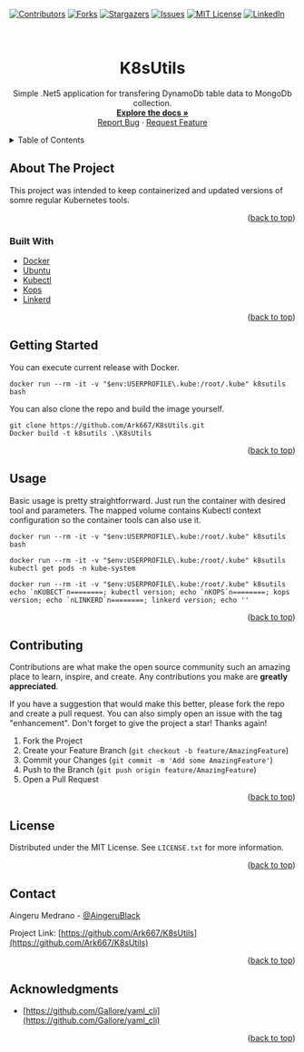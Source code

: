
<!-- PROJECT SHIELDS -->
<!--
*** I'm using markdown "reference style" links for readability.
*** Reference links are enclosed in brackets [ ] instead of parentheses ( ).
*** See the bottom of this document for the declaration of the reference variables
*** for contributors-url, forks-url, etc. This is an optional, concise syntax you may use.
*** https://www.markdownguide.org/basic-syntax/#reference-style-links
-->
[![Contributors][contributors-shield]][contributors-url]
[![Forks][forks-shield]][forks-url]
[![Stargazers][stars-shield]][stars-url]
[![Issues][issues-shield]][issues-url]
[![MIT License][license-shield]][license-url]
[![LinkedIn][linkedin-shield]][linkedin-url]


<!-- PROJECT LOGO -->
<br />
<div align="center">
  <!-- <a href="https://github.com/Ark667/K8sUtils">
    <img src="images/logo.png" alt="Logo" width="80" height="80">
  </a> -->

<h1 align="center">K8sUtils</h1>

  <p align="center">
    Simple .Net5 application for transfering DynamoDb table data to MongoDb collection.
    <br />
    <a href="https://github.com/Ark667/K8sUtils"><strong>Explore the docs »</strong></a>
    <br />    
    <a href="https://github.com/Ark667/K8sUtils/issues">Report Bug</a>
    ·
    <a href="https://github.com/Ark667/K8sUtils/issues">Request Feature</a>
  </p>
</div>


<!-- TABLE OF CONTENTS -->
<details>
  <summary>Table of Contents</summary>
  <ol>
    <li>
      <a href="#about-the-project">About The Project</a>
      <ul>
        <li><a href="#built-with">Built With</a></li>
      </ul>
    </li>
    <li><a href="#getting-started">Getting Started</a></li>
    <li><a href="#usage">Usage</a></li>
    <!-- <li><a href="#roadmap">Roadmap</a></li> -->
    <li><a href="#contributing">Contributing</a></li>
    <li><a href="#license">License</a></li>
    <li><a href="#contact">Contact</a></li>
    <li><a href="#acknowledgments">Acknowledgments</a></li>
  </ol>
</details>



<!-- ABOUT THE PROJECT -->
## About The Project

<!-- [![Product Name Screen Shot][product-screenshot]](https://example.com) -->

This project was intended to keep containerized and updated versions of somre regular Kubernetes tools. 
<p align="right">(<a href="#top">back to top</a>)</p>



### Built With

* [Docker](https://dotnet.microsoft.com/download/dotnet/5.0)
* [Ubuntu](https://github.com/aws/aws-sdk-net/)
* [Kubectl](https://docs.mongodb.com/drivers/csharp/)
* [Kops](https://github.com/commandlineparser/commandline)
* [Linkerd](https://github.com/commandlineparser/commandline)

<p align="right">(<a href="#top">back to top</a>)</p>



<!-- GETTING STARTED -->
## Getting Started

You can execute current release with Docker.

```pws
docker run --rm -it -v "$env:USERPROFILE\.kube:/root/.kube" k8sutils bash

```

You can also clone the repo and build the image yourself.

```pws
git clone https://github.com/Ark667/K8sUtils.git
Docker build -t k8sutils .\K8sUtils

```


<p align="right">(<a href="#top">back to top</a>)</p>


<!-- USAGE EXAMPLES -->
## Usage

Basic usage is pretty straightforrward. Just run the container with desired tool and parameters. The mapped volume contains Kubectl context configuration so
the container tools can also use it.

```pws
docker run --rm -it -v "$env:USERPROFILE\.kube:/root/.kube" k8sutils bash

```

```pws
docker run --rm -it -v "$env:USERPROFILE\.kube:/root/.kube" k8sutils kubectl get pods -n kube-system

```

```pws
docker run --rm -it -v "$env:USERPROFILE\.kube:/root/.kube" k8sutils echo `nKUBECT`n========; kubectl version; echo `nKOPS`n========; kops version; echo `nLINKERD`n========; linkerd version; echo ''

```

<p align="right">(<a href="#top">back to top</a>)</p>


<!-- CONTRIBUTING -->
## Contributing

Contributions are what make the open source community such an amazing place to learn, inspire, and create. Any contributions you make are **greatly appreciated**.

If you have a suggestion that would make this better, please fork the repo and create a pull request. You can also simply open an issue with the tag "enhancement".
Don't forget to give the project a star! Thanks again!

1. Fork the Project
2. Create your Feature Branch (`git checkout -b feature/AmazingFeature`)
3. Commit your Changes (`git commit -m 'Add some AmazingFeature'`)
4. Push to the Branch (`git push origin feature/AmazingFeature`)
5. Open a Pull Request

<p align="right">(<a href="#top">back to top</a>)</p>



<!-- LICENSE -->
## License

Distributed under the MIT License. See `LICENSE.txt` for more information.

<p align="right">(<a href="#top">back to top</a>)</p>



<!-- CONTACT -->
## Contact

Aingeru Medrano - [@AingeruBlack](https://twitter.com/AingeruBlack) <!-- - email@email_client.com -->

Project Link: [https://github.com/Ark667/K8sUtils](https://github.com/Ark667/K8sUtils)

<p align="right">(<a href="#top">back to top</a>)</p>



<!-- ACKNOWLEDGMENTS -->
## Acknowledgments

* [https://github.com/Gallore/yaml_cli](https://github.com/Gallore/yaml_cli)

<p align="right">(<a href="#top">back to top</a>)</p>


<!-- MARKDOWN LINKS & IMAGES -->
<!-- https://www.markdownguide.org/basic-syntax/#reference-style-links -->
[contributors-shield]: https://img.shields.io/github/contributors/Ark667/K8sUtils.svg?style=for-the-badge
[contributors-url]: https://github.com/Ark667/K8sUtils/graphs/contributors
[forks-shield]: https://img.shields.io/github/forks/Ark667/K8sUtils.svg?style=for-the-badge
[forks-url]: https://github.com/Ark667/K8sUtils/network/members
[stars-shield]: https://img.shields.io/github/stars/Ark667/K8sUtils.svg?style=for-the-badge
[stars-url]: https://github.com/Ark667/K8sUtils/stargazers
[issues-shield]: https://img.shields.io/github/issues/Ark667/K8sUtils.svg?style=for-the-badge
[issues-url]: https://github.com/Ark667/K8sUtils/issues
[license-shield]: https://img.shields.io/github/license/Ark667/K8sUtils.svg?style=for-the-badge
[license-url]: https://github.com/Ark667/K8sUtils/blob/master/LICENSE.txt
[linkedin-shield]: https://img.shields.io/badge/-LinkedIn-black.svg?style=for-the-badge&logo=linkedin&colorB=555
[linkedin-url]: https://www.linkedin.com/in/aingeru/
[product-screenshot]: images/screenshot.png
